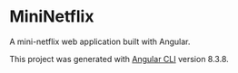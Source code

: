 # MiniNetflix
A mini-netflix web application built with Angular.


This project was generated with [Angular CLI](https://github.com/angular/angular-cli) version 8.3.8.

